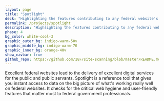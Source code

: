 ```yaml
---
layout: page
title: "Spotlight"
deck: "Highlighting the features contributing to any federal website's success"
permalink: /projects/spotlight
description: "Highlighting the features contributing to any federal website's success"
phase: 4
bg_color: white-cool-3
graphic_outer_bg: indigo-warm-50v
graphic_middle_bg: indigo-warm-70
graphic_inner_bg: orange-40v
show_navbar: true
github_repo: https://github.com/18F/site-scanning/blob/master/README.md
---
```


Excellent federal websites lead to the delivery of excellent digital services for the public and public servants. Spotlight is a reference tool that gives you instant access to data on the big picture of what's working really well on federal websites. It checks for the critical web hygiene and user-friendly features that matter most to federal government professionals.

